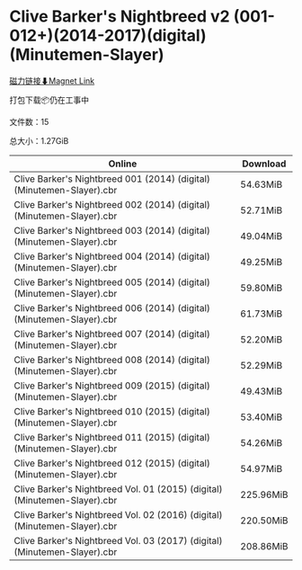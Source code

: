 # Clive Barker's Nightbreed v2 (001-012+)(2014-2017)(digital)(Minutemen-Slayer)

[磁力链接⬇Magnet Link](magnet:?xt=urn:btih:efa06dc098ae2c8204e1c5c367fe4e62806ae489&dn=Clive%20Barker%27s%20Nightbreed%20v2%20%28001-012%2B%29%282014-2017%29%28digital%29%28Minutemen-Slayer%29)

打包下载📦仍在工事中

文件数：15

总大小：1.27GiB

Online | Download
--- | ---
Clive Barker's Nightbreed 001 (2014) (digital) (Minutemen-Slayer).cbr | 54.63MiB
Clive Barker's Nightbreed 002 (2014) (digital) (Minutemen-Slayer).cbr | 52.71MiB
Clive Barker's Nightbreed 003 (2014) (digital) (Minutemen-Slayer).cbr | 49.04MiB
Clive Barker's Nightbreed 004 (2014) (digital) (Minutemen-Slayer).cbr | 49.25MiB
Clive Barker's Nightbreed 005 (2014) (digital) (Minutemen-Slayer).cbr | 59.80MiB
Clive Barker's Nightbreed 006 (2014) (digital) (Minutemen-Slayer).cbr | 61.73MiB
Clive Barker's Nightbreed 007 (2014) (digital) (Minutemen-Slayer).cbr | 52.20MiB
Clive Barker's Nightbreed 008 (2014) (digital) (Minutemen-Slayer).cbr | 52.29MiB
Clive Barker's Nightbreed 009 (2015) (digital) (Minutemen-Slayer).cbr | 49.43MiB
Clive Barker's Nightbreed 010 (2015) (digital) (Minutemen-Slayer).cbr | 53.40MiB
Clive Barker's Nightbreed 011 (2015) (digital) (Minutemen-Slayer).cbr | 54.26MiB
Clive Barker's Nightbreed 012 (2015) (digital) (Minutemen-Slayer).cbr | 54.97MiB
Clive Barker's Nightbreed Vol. 01 (2015) (digital) (Minutemen-Slayer).cbr | 225.96MiB
Clive Barker's Nightbreed Vol. 02 (2016) (digital) (Minutemen-Slayer).cbr | 220.50MiB
Clive Barker's Nightbreed Vol. 03 (2017) (digital) (Minutemen-Slayer).cbr | 208.86MiB